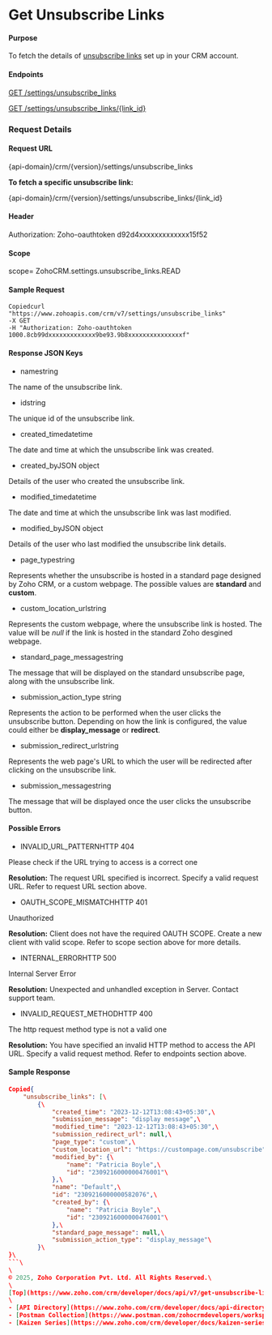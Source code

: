 
# Get Unsubscribe Links

#### Purpose

To fetch the details of [unsubscribe links](https://help.zoho.com/portal/en/kb/crm/marketing-automation-tools/web-forms/articles/set-unsubscribe-link) set up in your CRM account.

#### Endpoints

[GET /settings/unsubscribe\_links](https://www.zoho.com/crm/developer/docs/api/v7/get-unsubscribe-links.html)

[GET /settings/unsubscribe\_links/{link\_id}](https://www.zoho.com/crm/developer/docs/api/v7/get-unsubscribe-links.html)

### Request Details

#### Request URL

{api-domain}/crm/{version}/settings/unsubscribe\_links

**To fetch a specific unsubscribe link:**

{api-domain}/crm/{version}/settings/unsubscribe\_links/{link\_id}

#### Header

Authorization: Zoho-oauthtoken d92d4xxxxxxxxxxxxx15f52

#### Scope

scope= ZohoCRM.settings.unsubscribe\_links.READ

#### Sample Request

``` curl
Copiedcurl "https://www.zohoapis.com/crm/v7/settings/unsubscribe_links"
-X GET
-H "Authorization: Zoho-oauthtoken 1000.8cb99dxxxxxxxxxxxxx9be93.9b8xxxxxxxxxxxxxxxf"
```

#### Response JSON Keys

- namestring



The name of the unsubscribe link.

- idstring



The unique id of the unsubscribe link.

- created\_timedatetime



The date and time at which the unsubscribe link was created.

- created\_byJSON object



Details of the user who created the unsubscribe link.

- modified\_timedatetime



The date and time at which the unsubscribe link was last modified.

- modified\_byJSON object



Details of the user who last modified the unsubscribe link details.

- page\_typestring



Represents whether the unsubscribe is hosted in a standard page designed by Zoho CRM, or a custom webpage. The possible values are **standard** and **custom**.

- custom\_location\_urlstring



Represents the custom webpage, where the unsubscribe link is hosted. The value will be _null_ if the link is hosted in the standard Zoho desgined webpage.

- standard\_page\_messagestring



The message that will be displayed on the standard unsubscribe page, along with the unsubscribe link.

- submission\_action\_type string



Represents the action to be performed when the user clicks the unsubscribe button. Depending on how the link is configured, the value could either be **display\_message** or **redirect**.

- submission\_redirect\_urlstring



Represents the web page's URL to which the user will be redirected after clicking on the unsubscribe link.

- submission\_messagestring



The message that will be displayed once the user clicks the unsubscribe button.


#### Possible Errors

- INVALID\_URL\_PATTERNHTTP 404



Please check if the URL trying to access is a correct one

**Resolution:** The request URL specified is incorrect. Specify a valid request URL. Refer to request URL section above.

- OAUTH\_SCOPE\_MISMATCHHTTP 401



Unauthorized

**Resolution:** Client does not have the required OAUTH SCOPE. Create a new client with valid scope. Refer to scope section above for more details.

- INTERNAL\_ERRORHTTP 500



Internal Server Error

**Resolution:** Unexpected and unhandled exception in Server. Contact support team.

- INVALID\_REQUEST\_METHODHTTP 400



The http request method type is not a valid one

**Resolution:** You have specified an invalid HTTP method to access the API URL. Specify a valid request method. Refer to endpoints section above.


#### Sample Response

``` json
Copied{
    "unsubscribe_links": [\
        {\
            "created_time": "2023-12-12T13:08:43+05:30",\
            "submission_message": "display message",\
            "modified_time": "2023-12-12T13:08:43+05:30",\
            "submission_redirect_url": null,\
            "page_type": "custom",\
            "custom_location_url": "https://custompage.com/unsubscribe",\
            "modified_by": {\
                "name": "Patricia Boyle",\
                "id": "2309216000000476001"\
            },\
            "name": "Default",\
            "id": "2309216000000582076",\
            "created_by": {\
                "name": "Patricia Boyle",\
                "id": "2309216000000476001"\
            },\
            "standard_page_message": null,\
            "submission_action_type": "display_message"\
        }\
}\
```\
\
© 2025, Zoho Corporation Pvt. Ltd. All Rights Reserved.\
\
[Top](https://www.zoho.com/crm/developer/docs/api/v7/get-unsubscribe-links.html#top)\
\
- [API Directory](https://www.zoho.com/crm/developer/docs/api-directory.html?source_from=qlink_)\
- [Postman Collection](https://www.postman.com/zohocrmdevelopers/workspace/zoho-crm-developers/overview?source_from=qlink_)\
- [Kaizen Series](https://www.zoho.com/crm/developer/docs/kaizen-series-directory.html?source_from=qlink_)